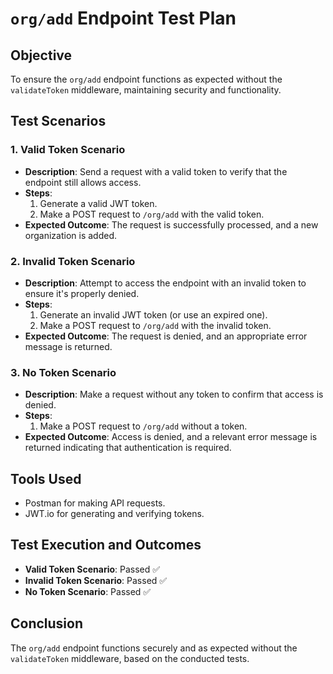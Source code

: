 # `org/add` Endpoint Test Plan

## Objective
To ensure the `org/add` endpoint functions as expected without the `validateToken` middleware, maintaining security and functionality.

## Test Scenarios

### 1. Valid Token Scenario
- **Description**: Send a request with a valid token to verify that the endpoint still allows access.
- **Steps**:
  1. Generate a valid JWT token.
  2. Make a POST request to `/org/add` with the valid token.
- **Expected Outcome**: The request is successfully processed, and a new organization is added.

### 2. Invalid Token Scenario
- **Description**: Attempt to access the endpoint with an invalid token to ensure it's properly denied.
- **Steps**:
  1. Generate an invalid JWT token (or use an expired one).
  2. Make a POST request to `/org/add` with the invalid token.
- **Expected Outcome**: The request is denied, and an appropriate error message is returned.

### 3. No Token Scenario
- **Description**: Make a request without any token to confirm that access is denied.
- **Steps**:
  1. Make a POST request to `/org/add` without a token.
- **Expected Outcome**: Access is denied, and a relevant error message is returned indicating that authentication is required.

## Tools Used
- Postman for making API requests.
- JWT.io for generating and verifying tokens.

## Test Execution and Outcomes
- **Valid Token Scenario**: Passed ✅
- **Invalid Token Scenario**: Passed ✅
- **No Token Scenario**: Passed ✅

## Conclusion
The `org/add` endpoint functions securely and as expected without the `validateToken` middleware, based on the conducted tests.